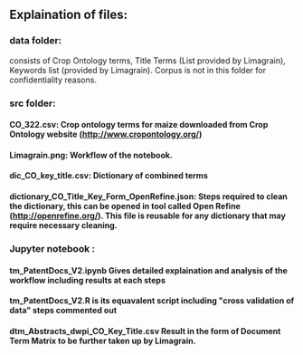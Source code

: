 ## Explaination of files:

### data folder: 
consists of Crop Ontology terms, Title Terms (List provided by Limagrain), Keywords list (provided by Limagrain).
Corpus is not in this folder for confidentiality reasons.

### src folder:  
#### CO_322.csv: Crop ontology terms for maize downloaded from Crop Ontology website (http://www.cropontology.org/)

#### Limagrain.png: Workflow of the notebook.

#### dic_CO_key_title.csv: Dictionary of combined terms
#### dictionary_CO_Title_Key_Form_OpenRefine.json: Steps required to clean the dictionary, this can be opened in tool called Open Refine (http://openrefine.org/). This file is reusable for any dictionary that may require necessary cleaning.

### Jupyter notebook : 
#### tm_PatentDocs_V2.ipynb Gives detailed explaination and analysis of the workflow including results at each steps
#### tm_PatentDocs_V2.R is its equavalent script including "cross validation of data" steps commented out 
#### dtm_Abstracts_dwpi_CO_Key_Title.csv Result in the form of Document Term Matrix to be further taken up by Limagrain.
